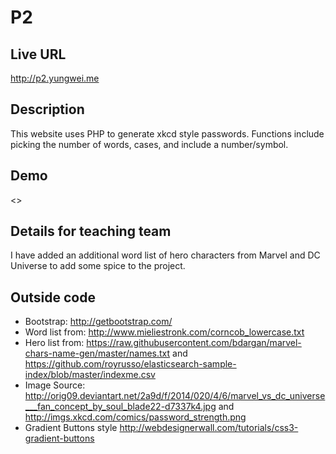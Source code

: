 # P2

## Live URL
<http://p2.yungwei.me>

## Description
This website uses PHP to generate xkcd style passwords. Functions include picking the number of words, cases, and include a number/symbol.

## Demo
<>

## Details for teaching team
I have added an additional word list of hero characters from Marvel and DC Universe to add some spice to the project.

## Outside code
* Bootstrap: <http://getbootstrap.com/>
* Word list from: <http://www.mieliestronk.com/corncob_lowercase.txt>
* Hero list from: <https://raw.githubusercontent.com/bdargan/marvel-chars-name-gen/master/names.txt> and <https://github.com/royrusso/elasticsearch-sample-index/blob/master/indexme.csv>
* Image Source: <http://orig09.deviantart.net/2a9d/f/2014/020/4/6/marvel_vs_dc_universe___fan_concept_by_soul_blade22-d7337k4.jpg> and <http://imgs.xkcd.com/comics/password_strength.png>
* Gradient Buttons style <http://webdesignerwall.com/tutorials/css3-gradient-buttons>
